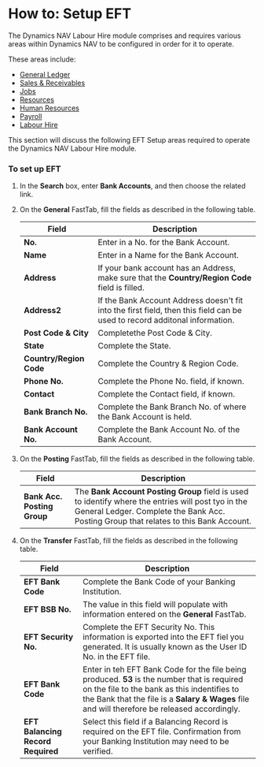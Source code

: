 # How to: Setup EFT

The Dynamics NAV Labour Hire module comprises and requires various areas within Dynamics NAV
to be configured in order for it to operate. 

These areas include:

- [General Ledger](au-labour-setup-general-ledger.md)
- [Sales & Receivables](au-labour-setup-sales-receivables.md)
- [Jobs](au-labour-setup-jobs.md)
- [Resources](au-labour-setup-resources.md)
- [Human Resources](au-labour-setup-human-resources.md)
- [Payroll](au-labour-setup-payroll.md)
- [Labour Hire](au-labour-setup-labour-hire.md)

This section will discuss the following EFT Setup areas required to operate the Dynamics NAV Labour Hire module.

### To set up EFT   
1. In the **Search** box, enter **Bank Accounts**, and then choose the related link.  
2. On the **General** FastTab, fill the fields as described in the following table.  

    |Field|Description|  
    |---------------------------------|---------------------------------------|  
    |**No.**|Enter in a No. for the Bank Account.|  
    |**Name**|Enter in a Name for the Bank Account.|  
    |**Address**|If your bank account has an Address, make sure that the **Country/Region Code** field is filled.|  
    |**Address2**|If the Bank Account Address doesn't fit into the first field, then this field can be used to record additonal information.|
    |**Post Code & City**|Completethe Post Code & City.|
    |**State**|Complete the State.|
    |**Country/Region Code**|Complete the Country & Region Code.|
    |**Phone No.**|Complete the Phone No. field, if known.|
    |**Contact**|Complete the Contact field, if known.|
    |**Bank Branch No.**|Complete the Bank Branch No. of where the Bank Account is held.|
    |**Bank Account No.**|Complete the Bank Account No. of the Bank Account.|
    
3. On the **Posting** FastTab, fill the fields as described in the following table.

    |Field|Description|  
    |---------------------------------|---------------------------------------|  
    |**Bank Acc. Posting Group**|The **Bank Account Posting Group** field is used to identify where the entries will post tyo in the General Ledger.  Complete the Bank Acc. Posting Group that relates to this Bank Account.|  
    
 4. On the **Transfer** FastTab, fill the fields as described in the following table.

    |Field|Description|  
    |---------------------------------|---------------------------------------|  
    |**EFT Bank Code**|Complete the Bank Code of your Banking Institution.|
    |**EFT BSB No.**|The value in this field will populate with information entered on the **General** FastTab.|
    |**EFT Security No.**| Complete the EFT Security No.  This information is exported into the EFT fiel you generated.  It is usually known as the User ID No. in the EFT file.|
    |**EFT Bank Code**|Enter in teh EFT Bank Code for the file being produced.  **53** is the number that is required on the file to the bank as this indentifies to the Bank that the file is a **Salary & Wages** file and will therefore be released accordingly.|
    |**EFT Balancing Record Required**|Select this field if a Balancing Record is required on the EFT file.  Confirmation from your Banking Institution may need to be verified.|
    
